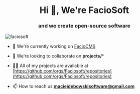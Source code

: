 <h1 align="center">Hi 👋, We're FacioSoft</h1>
<h3 align="center">and we create open-source software</h3>

<p align="left"> <img src="https://komarev.com/ghpvc/?username=faciosoft&label=Profile%20views&color=0e75b6&style=flat" alt="faciosoft" /> </p>

- 🔭 We're currently working on [FacioCMS](https://github.com/Faciosoft/faciocms)

- 👯 We're looking to collaborate on **projects/***

- 👨‍💻 All of my projects are available at [https://github.com/orgs/Faciosoft/repositories](https://github.com/orgs/Faciosoft/repositories)

- 📫 How to reach us **maciejdebowskisoftware@gmail.com**

